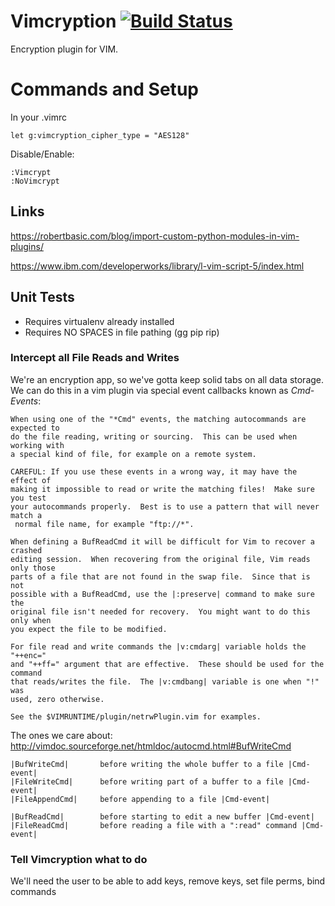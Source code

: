 # Vimcryption [![Build Status](https://travis-ci.com/tsmanner/vimcryption.svg?token=Yen55DcFqipKQCH1aKT3&branch=master)](https://travis-ci.com/tsmanner/vimcryption)

Encryption plugin for VIM.

# Commands and Setup 

In your .vimrc
```
let g:vimcryption_cipher_type = "AES128"
```

Disable/Enable:
```
:Vimcrypt
:NoVimcrypt
```

## Links 

https://robertbasic.com/blog/import-custom-python-modules-in-vim-plugins/

https://www.ibm.com/developerworks/library/l-vim-script-5/index.html

## Unit Tests

- Requires virtualenv already installed
- Requires NO SPACES in file pathing (gg pip rip)

### Intercept all File Reads and Writes

We're an encryption app, so we've gotta keep solid tabs on all data storage. We can do this in a vim plugin via special event callbacks known as *Cmd-Events*:

```
When using one of the "*Cmd" events, the matching autocommands are expected to
do the file reading, writing or sourcing.  This can be used when working with
a special kind of file, for example on a remote system.

CAREFUL: If you use these events in a wrong way, it may have the effect of
making it impossible to read or write the matching files!  Make sure you test
your autocommands properly.  Best is to use a pattern that will never match a
 normal file name, for example "ftp://*".

When defining a BufReadCmd it will be difficult for Vim to recover a crashed
editing session.  When recovering from the original file, Vim reads only those
parts of a file that are not found in the swap file.  Since that is not
possible with a BufReadCmd, use the |:preserve| command to make sure the
original file isn't needed for recovery.  You might want to do this only when
you expect the file to be modified.

For file read and write commands the |v:cmdarg| variable holds the "++enc="
and "++ff=" argument that are effective.  These should be used for the command
that reads/writes the file.  The |v:cmdbang| variable is one when "!" was
used, zero otherwise.

See the $VIMRUNTIME/plugin/netrwPlugin.vim for examples.
```

The ones we care about:
http://vimdoc.sourceforge.net/htmldoc/autocmd.html#BufWriteCmd
```
|BufWriteCmd|		before writing the whole buffer to a file |Cmd-event|
|FileWriteCmd|		before writing part of a buffer to a file |Cmd-event|
|FileAppendCmd|		before appending to a file |Cmd-event|

|BufReadCmd|		before starting to edit a new buffer |Cmd-event|
|FileReadCmd|		before reading a file with a ":read" command |Cmd-event|
```

### Tell Vimcryption what to do

We'll need the user to be able to add keys, remove keys, set file perms,  bind commands
